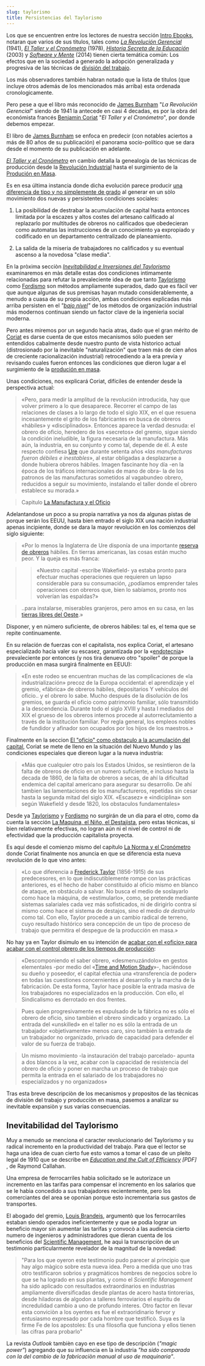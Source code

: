 ```yaml
---
slug: taylorismo
title: Persistencias del Taylorismo
---
```



Los que se encuentren entre los lectores de nuestra sección <a href="/" class="lnk">Intro Ebooks</a>, notaran que varios de sus titulos, tales como <em><a href="/category/la-revolución-gerencial-1941--james-burnham" class="lnk">La Revolución Gerencial</a></em> (1941), <em><a href="/category/el-taller-y-el-cronometro-1978-benjamin-coriat" class="lnk">El Taller y el Cronómetro</a></em> (1978), <em><a href="/category/historia-secreta-de-la-educación-2003-jt-gatto" class="lnk">Historia Secreta de la Educación</a></em> (2003) y <em><a href="/category/software-y-mente-2014--andrei-sorin" class="lnk">Software y Mente</a></em> (2014) tienen cierta temática común: Los efectos que en la sociedad a generado la adopción generalizada y progresiva de las técnicas de [división del trabajo](https://es.wikipedia.org/wiki/Divisi%C3%B3n_del_trabajo).

Los más observadores también habran notado que la lista de titulos (que incluye otros además de los mencionados más arriba) esta ordenada cronologicamente.

Pero pese a que el libro más reconocido de [James Burnham](https://es.wikipedia.org/wiki/James_Burnham) "*La Revolución Gerencial*" siendo de 1941 la antecede en casi 4 decadas, es por la obra del económista francés [Benjamin Coriat](https://www.todostuslibros.com/autor/coriat-benjamin) "*El Taller y el Cronómetro*", por donde debemos empezar.

El libro de [James Burnham](https://es.wikipedia.org/wiki/James_Burnham) se enfoca en predecir (con notables aciertos a más de 80 años de su publicación) el panorama socio-político que se dara desde el momento de su publicación en adelante.

*<a href="/category/el-taller-y-el-cronometro-1978-benjamin-coriat" class="lnk">El Taller y el Cronómetro</a>* en cambio detalla la genealogía de las técnicas de producción desde la [Revolución Industrial](https://es.wikipedia.org/wiki/Revoluci%C3%B3n_Industrial) hasta el surgimiento de la [Produción en Masa](https://es.wikipedia.org/wiki/Producci%C3%B3n_en_cadena).


Es en esa última instancia donde dicha evolución parece producir [una diferencia de tipo y no simplemente de grado](https://link.springer.com/article/10.1007/s10539-022-09885-8) al generar en un sòlo movimiento dos nuevas y persistentes condiciones sociales: 


1. La posibilidad de destrabar la acumulaciòn de capital hasta entonces limitada por la escazes y altos costes del artesano calificado al replazarlo por multitudes de obreros no calificados que obedecieran como automatas las instrucciones de un conocimiento ya expropiado y codificado en un departamento centralizado de planeamiento.

2. La salida de la miseria de trabajadores no calificados y su eventual ascenso a la novedosa "clase media".


En la pròxima secciòn *<a href="/blog/taylorismo#inevitabilidad-e-inversiones-del-taylorismo" class="lnk">Inevitabilidad e Inversiones del Taylorismo</a>* examinaremos en màs detalle estas dos condiciones intimamente relacionadas para refutar la prevaleciente idea de que tanto [Taylorismo](https://es.wikipedia.org/wiki/Taylorismo) como [Fordismo](https://es.wikipedia.org/wiki/Fordismo) son métodos ampliamente superados, dado que es fàcil ver que aunque algunas de sus premisas hayan mutado considerablemente, a menudo a cuasa de su propia acciòn, ambas condiciones explicadas màs arriba persisten en el *"[bajo nivel](https://cipsa.net/lenguajes-de-programacion-de-bajo-nivel-vs-alto-nivel/)"* de los métodos de organización industrial más modernos continuan siendo un factor clave de la ingenierìa social moderna.



Pero antes miremos por un segundo hacia atras, dado que el gran mérito de [Coriat](https://www.todostuslibros.com/autor/coriat-benjamin) es darse cuenta de que estos mecanismos sólo pueden ser entendidos cabalmente desde nuestro punto de vista historico actual (distrosionado por la inevitable "naturalización" que traen más de cien años de creciente racionalización industrial) retrocediendo a la era previa y revisando cuales fueron entonces las condiciones que dieron lugar a el surgimiento de la [produción en masa](https://es.wikipedia.org/wiki/Producci%C3%B3n_en_cadena).

Unas condiciones, nos explicará Coriat, difíciles de entender desde la perspectiva actual:

> «Pero, para medir la amplitud de la revolución introducida, hay que volver primero a lo que desaparece. Recorrer el campo de las relaciones de clases a lo largo de todo el siglo XIX, en el que resuena incesantemente el grito de los fabricantes en busca de obreros «hábiles» y «disciplinados». Entonces aparece la verdad desnuda: el obrero de oficio, heredero de los «secretos» del gremio, sigue siendo la condición ineludible, la figura necesaria de la manufactura. Más aún, la industria, en su conjunto y como tal, depende de él. A este respecto confiesa [Ure](https://en.wikipedia.org/wiki/Andrew_Ure) que durante setenta años «_las manufacturas fueron débiles e inestables_», al estar obligadas a desplazarse a donde hubiera obreros hábiles. Imagen fascinante hoy día -en la época de los tráficos internacionales de mano de obra- la de los patronos de las manufacturas sometidos al vagabundeo obrero, reducidos a seguir su movimiento, instalando el taller donde el obrero establece su morada.»

> Capitulo <a href="/t&amp;c/t&amp;c2" class="lnk">La Manufactura y el Oficio</a>

Adelantandose un poco a su propia narrativa ya nos da algunas pistas de porque serán los EEUU, hasta bien entrado el siglo XIX una nación industrial apenas incipiente, donde se dara la mayor revolución en los comienzos del siglo siguiente:

> «Por lo menos la Inglaterra de Ure disponía de una importante [reserva de obreros](https://es.wikipedia.org/wiki/Ej%C3%A9rcito_industrial_de_reserva) hábiles. En tierras americanas, las cosas están mucho peor. Y la queja es más franca:

> > «Nuestro capital -escribe Wakefield- ya estaba pronto para efectuar muchas operaciones que requieren un lapso considerable para su consumación, ¿podíamos emprender tales operaciones con obreros que, bien lo sabíamos, pronto nos volverían las espaldas?»

> ..para instalarse, miserables granjeros, pero amos en su casa, en las [tierras libres del Oeste](https://en.wikipedia.org/wiki/American_frontier).»

Disponer, y en número suficiente, de obreros hábiles: tal es, el tema que se repite continuamente.

En su relación de fuerzas con el capitalista, nos explica Coriat, el artesano especializado hacia valer su escasez, garantizada por la «[endotecnia](https://www.google.com/search?q=endotecnia&oq=endotecnia&aqs=chrome..69i57j0i10i512j0i512j0i10l3j0i10i30.527j0j7&sourceid=chrome&ie=UTF-8)» prevaleciente por entonces (y nos tira denuevo otro "spoiler" de porque la producción en masa surgirá finalmente en EEUU):

> «En este rodeo se encuentran muchas de las complicaciones de «la industrialización» precoz de la Europa occidental: el aprendizaje y el gremio, «fábrica» de obreros hábiles, depositarios Y vehículos del oficio.. y el obrero lo sabe. Mucho después de la disolución de los gremios, se guarda el oficio como patrimonio familiar, sólo transmitido a la descendencia. Durante todo el siglo XVIII y hasta I mediados del XIX el grueso de los obreros internos procede al autorreclutamiento a través de la institución familiar. Por regla general, los empleos nobles de fundidor y afinador son ocupados por los hijos de los maestros.»

Finalmente en la seccion <a href="/t&amp;c/t&amp;c2#el-oficio-como-obstaculo-a-la-acumulaci%C3%B3n-del-capital" class="lnk">El &quot;oficio&quot; como obstaculo a la acumulación del capital</a>, Coriat se mete de lleno en la situación del Nuevo Mundo y las condiciones especiales que diereon lugar a la nueva industria:

> «Más que cualquier otro país los Estados Unidos, se resintieron de la falta de obreros de oficio en un numero suficiente, e incluso hasta la decada de 1860, de la falta de obreros a secas, de ahí la dificultad endemica del capital americano para asegurar su desarrollo. De ahí tambien las lamentaciones de los manufactureros, repetidas sin cesar hasta la segunda mitad del siglo XIX. «Escasez» e «indiciplina» son según Wakefield y desde 1820, los obstaculos fundamentales»

Desde ya [Taylorismo](https://es.wikipedia.org/wiki/Taylorismo) y [Fordismo](https://es.wikipedia.org/wiki/Fordismo) no surgirán de un dia para el otro, como da cuenta la sección <a href="/t&amp;c/t&amp;c2#la-maquina-el-ni%C3%B1o-el-destajista-pr%C3%A1cticas-pre-tayloristas-de-lucha-contra-el-oficio" class="lnk">La Maquina, el Niño, el Destajista</a>, pero estas técnicas, si bien relativamente efectivas, no logran aún ni el nivel de control ni de efectividad que la producción capitalista proyecta.

Es aquí desde el comienzo mismo del capítulo <a href="/t&amp;c/t&amp;c3" class="lnk">La Norma y el Cronómetro</a> donde Coriat finalmente nos anuncia en que se diferencia esta nueva revolución de lo que vino antes:

> «Lo que diferencia a [Frederick Taylor](https://es.wikipedia.org/wiki/Frederick_Winslow_Taylor) (1856-1915) de sus predecesores, en lo que indiscutiblemente rompe con las prácticas anteriores, es el hecho de haber constituido al oficio mismo en blanco de ataque, en obstáculo a salvar. No busca el medio de soslayarlo como hace la máquina, de «estimularlo», como, se pretende mediante sistemas salariales cada vez más sofisticados, ni de dirigirlo contra sí mismo como hace el sistema de destajos, sino el medio _de destruirlo_ como tal. Con ello, Taylor procede a un cambio radical de terreno, cuyo resultado histórico sera concepción de un tipo de proceso de trabajo que permitira el despegue de la producción en masa.»

No hay ya en Taylor disimulo en su intención de <a href="/t&amp;c/t&amp;c3#scientific-management-acabar-con-el-oficio-para-acabar-con-el-control-obrero-de-los-tiempos-de-producci%C3%B3n" class="lnk">acabar con el «oficio» para acabar con el control obrero de los tiempos de producción</a>:

> «Descomponiendo el saber obrero, «desmenuzándolo» en gestos elementales -por medio del «[Time and Motion Study](https://en.wikipedia.org/wiki/Time_and_motion_study)»-, haciéndose su dueño y poseedor, el capital efectúa una «transferencia de poder» en todas las cuestiones concernientes al desarrollo y la marcha de la fabricación. De esta forma, Taylor hace posible la entrada masiva de los trabajadores no especializados en la producción. Con ello, el Sindicalismo es derrotado en dos frentes.

> Pues quien progresivamente es expulsado de la fábrica no es sólo el obrero de oficio, sino también el obrero sindicado y organizado. La entrada del «unskilled» en el taller no es sólo la entrada de un trabajador «objetivamente» menos caro, sino también la entrada de un trabajador no organizado, privado de capacidad para defender el valor de su fuerza de trabajo.

> Un mismo movimiento -la instauración del trabajo parcelado- apunta a dos blancos a la vez, acabar con la capacidad de resistencia del obrero de oficio y poner en marcha un proceso de trabajo que permita la entrada en el salariado de los trabajadores no especializados y no organizados»


Tras esta breve descripciòn de los mecanismos y propositos de las tècnicas de divisiòn del trabajo y producciòn en masa, pasemos a analizar su inevitable expansiòn y sus varias consecuencias.


## Inevitabilidad del Taylorismo


Muy a menudo se menciona el caracter revolucionario del Taylorismo y su radical incremento en la productividad del trabajo. Para que el lector se haga una idea de cuan cierto fue esto vamos a tomar el caso de un pleito legal de 1910 que se describe en *[Education and the Cult of Efficiency](https://faculty.washington.edu/rsoder/EDUC305/callahancultefficiency.pdf) <span class="pdf">[PDF]</span>* , de Raymond Callahan. 


Una empresa de ferrocarriles habìa solicitado se le autorizace un incremento en las tarifas para compensar el incremento en los salarios que se le habìa concedido a sus trabajadores recientemente, pero los comerciantes del area se oponian porque esto incrementaria sus gastos de transportes.


El abogado del gremio, [Louis Brandeis](https://en.wikipedia.org/wiki/Louis_Brandeis), argumentò que los ferrocarriles estaban siendo operados ineficientemente y que se podìa lograr un beneficio mayor sin aumentar las tarifas y convocò a las audiencia cierto numero de ingenieros y administradores que dieran cuenta de los beneficios del <a href="https://en.wikipedia.org/wiki/Scientific_management" target="_blank" rel="noopener noreferrer">Scientific Management</a>, he aquì la transcripciòn de un testimonio particularmente revelador de la magnitud de la novedad:

>"Para los que oyeron este testimonio pudo parecer al principio que hay algo màgico sobre esta nueva idea. Pero a medida que uno tras otro testificaron sobrios y pragmàticos hombres de negocios sobre lo que se ha logrado en sus plantas, y como el *Scientific Management* ha sido aplicado con resultados extraordinarios en industrias ampliamente diversificadas desde plantas de acero hasta tintorerias, desde hiladoras de algodon a talleres ferroviarios el espiritu de incredulidad cambio a uno de profundo interes. Otro factor en llevar esta conviciòn a los oyentes es fue el extraoridinario fervor y entusiasmo expresado por cada hombre que testificò. Suya es la firme Fe de los apostoles: Es una filosofìa que funciona y ellos tienen las cifras para probarlo"

La revista *Outlook* tambièn cayo en ese tipo de descripciòn (*"magic power"*) agregando que su influencia en la industria *"ha sido comparada con la del cambio de la fabricaciòn manual al uso de maquinaria"*.



